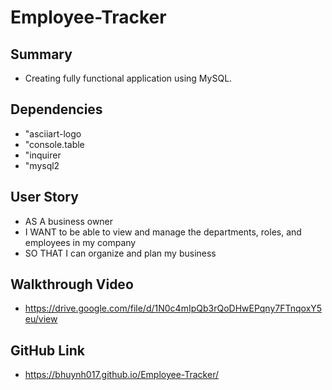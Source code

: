 # Employee-Tracker

## Summary
* Creating fully functional application using MySQL.

## Dependencies

   * "asciiart-logo
   * "console.table
   * "inquirer
   * "mysql2

## User Story
* AS A business owner
* I WANT to be able to view and manage the departments, roles, and employees in my company
* SO THAT I can organize and plan my business

## Walkthrough Video

* https://drive.google.com/file/d/1N0c4mIpQb3rQoDHwEPqny7FTnqoxY5eu/view

## GitHub Link
* https://bhuynh017.github.io/Employee-Tracker/ 
